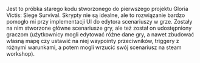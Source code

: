 Jest to próbka starego kodu stworzonego do pierwszego projektu Gloria Victis: Siege Survival. Skrypty nie są idealne, ale to rozwiązanie bardzo pomogło mi przy implementacji UI do edytora scenariuszy w grze. Zostały na nim stworzone główne scenariusze gry, ale też został on udostępniony graczom (użytkownicy mogli edytować różne dane gry, a nawet zbudować własną mapę czy ustawić na niej waypointy przeciwników, triggery z różnymi warunkami, a potem mogli wrzucić swój scenariusz na steam workshop).

